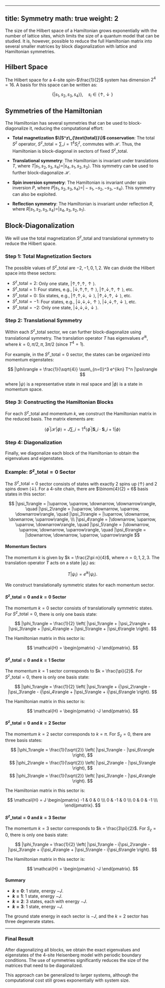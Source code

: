 
---
title: Symmetry
math: true
weight: 2
---
The size of the Hilbert space of a Hamiltonian grows exponentially with the number of lattice sites, which limits the size of a quantum model that can be studied. It is, however, possible to reduce the full Hamiltonian matrix into several smaller matrices by block diagonalization with lattice and Hamiltonian symmetries. 

## Hilbert Space

The Hilbert space for a 4-site spin-$\frac{1}{2}$ system has dimension $2^4 = 16$. A basis for this space can be written as:

$$
\{ |s_1, s_2, s_3, s_4\rangle \}, \quad s_i \in \{\uparrow, \downarrow\}
$$

## Symmetries of the Hamiltonian

The Hamiltonian has several symmetries that can be used to block-diagonalize it, reducing the computational effort:

- **Total magnetization $\(S^z\_{\text{total}}\)$ conservation**:
   The total $S^z$ operator, $S^z\_{\text{total}} = \sum\_{i=1}^4 S_i^z$, commutes with $\mathcal{H}$. Thus, the Hamiltonian is block-diagonal in sectors of fixed $S^z\_{\text{total}}$.

- **Translational symmetry**:
   The Hamiltonian is invariant under translations $T$, where $T|s_1, s_2, s_3, s_4\rangle = |s_4, s_1, s_2, s_3\rangle$. This symmetry can be used to further block-diagonalize $\mathcal{H}$.

- **Spin inversion symmetry**:
   The Hamiltonian is invariant under spin inversion $P$, where $P|s_1, s_2, s_3, s_4\rangle = |-s_1, -s_2, -s_3, -s_4\rangle$. This symmetry can also be exploited.

- **Reflection symmetry**:
   The Hamiltonian is invariant under reflection $R$, where $R|s_1, s_2, s_3, s_4\rangle = |s_4, s_3, s_2, s_1\rangle$.

## Block-Diagonalization

We will use the total magnetization $S^z\_{\text{total}}$ and translational symmetry to reduce the Hilbert space.

### Step 1: Total Magnetization Sectors

The possible values of $S^z\_{\text{total}}$ are $-2, -1, 0, 1, 2$. We can divide the Hilbert space into these sectors:

- $S^z\_{\text{total}} = 2$: Only one state, $|\uparrow, \uparrow, \uparrow, \uparrow\rangle$.
- $S^z\_{\text{total}} = 1$: Four states, e.g., $|\downarrow, \uparrow, \uparrow, \uparrow\rangle$, $|\uparrow, \downarrow, \uparrow, \uparrow\rangle$, etc.
- $S^z\_{\text{total}} = 0$: Six states, e.g., $|\uparrow, \uparrow, \downarrow, \downarrow\rangle$, $|\uparrow, \downarrow, \uparrow, \downarrow\rangle$, etc.
- $S^z\_{\text{total}} = -1$: Four states, e.g., $|\downarrow, \downarrow, \downarrow, \uparrow\rangle$, $|\downarrow, \downarrow, \uparrow, \downarrow\rangle$, etc.
- $S^z\_{\text{total}} = -2$: Only one state, $|\downarrow, \downarrow, \downarrow, \downarrow\rangle$.

### Step 2: Translational Symmetry

Within each $S^z\_{\text{total}}$ sector, we can further block-diagonalize using translational symmetry. The translation operator $T$ has eigenvalues $e^{ik}$, where $k = 0, \pi/2, \pi, 3\pi/2$ (since $T^4 = 1$).

For example, in the $S^z\_{\text{total}} = 0$ sector, the states can be organized into momentum eigenstates:

$$
|\phi\rangle = \frac{1}{\sqrt{4}} \sum\_{n=0}^3 e^{ikn} T^n |\psi\rangle
$$

where $|\psi\rangle$ is a representative state in real space and $|\phi\rangle$ is a state in momentum space.

### Step 3: Constructing the Hamiltonian Blocks

For each $S^z\_{\text{total}}$ and momentum $k$, we construct the Hamiltonian matrix in the reduced basis. The matrix elements are:

$$
\langle \phi^{\prime} | \mathcal{H} | \phi \rangle = J \sum\_{i=1}^4 \langle \phi^{\prime} | \mathbf{S}\_i \cdot \mathbf{S}\_{i+1} | \phi \rangle
$$

### Step 4: Diagonalization

Finally, we diagonalize each block of the Hamiltonian to obtain the eigenvalues and eigenstates.

### Example: $S^z\_{\text{total}} = 0$ Sector

The $S^z\_{\text{total}} = 0$ sector consists of states with exactly 2 spins up ($\uparrow$) and 2 spins down ($\downarrow$). For a 4-site chain, there are $\binom{4}{2} = 6$ basis states in this sector:

$$
|\psi_1\rangle = |\uparrow, \uparrow, \downarrow, \downarrow\rangle, \quad |\psi_2\rangle = |\uparrow, \downarrow, \uparrow, \downarrow\rangle, \quad |\psi_3\rangle = |\uparrow, \downarrow, \downarrow, \uparrow\rangle, \\\
|\psi_4\rangle = |\downarrow, \uparrow, \uparrow, \downarrow\rangle, \quad |\psi_5\rangle = |\downarrow, \uparrow, \downarrow, \uparrow\rangle, \quad |\psi_6\rangle = |\downarrow, \downarrow, \uparrow, \uparrow\rangle
$$

#### Momentum Sectors
The momentum $k$ is given by $k = \frac{2\pi n}{4}$, where $n = 0, 1, 2, 3$. The translation operator $T$ acts on a state $|\psi_i\rangle$ as:

$$
T |\psi_i\rangle = e^{ik} |\psi_i\rangle.
$$

We construct translationally symmetric states for each momentum sector.

#### $S^z\_{\text{total}} = 0$ and $k = 0$ Sector
The momentum $k = 0$ sector consists of translationally symmetric states. For $S^z\_{\text{total}} = 0$, there is only one basis state:

$$
|\phi_1\rangle = \frac{1}{2} \left( |\psi_1\rangle + |\psi_2\rangle + |\psi_3\rangle + |\psi_4\rangle + |\psi_5\rangle + |\psi_6\rangle \right).
$$

The Hamiltonian matrix in this sector is:

$$
\mathcal{H} = \begin{pmatrix}
-J
\end{pmatrix}.
$$

#### $S^z\_{\text{total}} = 0$ and $k = 1$ Sector
The momentum $k = 1$ sector corresponds to $k = \frac{\pi}{2}$. For $S^z\_{\text{total}} = 0$, there is only one basis state:

$$
|\phi_1\rangle = \frac{1}{2} \left( |\psi_1\rangle + i|\psi_2\rangle - |\psi_3\rangle - i|\psi_4\rangle + |\psi_5\rangle + i|\psi_6\rangle \right).
$$

The Hamiltonian matrix in this sector is:

$$
\mathcal{H} = \begin{pmatrix}
-J
\end{pmatrix}.
$$

#### $S^z\_{\text{total}} = 0$ and $k = 2$ Sector
The momentum $k = 2$ sector corresponds to $k = \pi$. For $S_z = 0$, there are three basis states:

$$
|\phi_1\rangle = \frac{1}{\sqrt{2}} \left( |\psi_1\rangle - |\psi_6\rangle \right),
$$
$$
|\phi_2\rangle = \frac{1}{\sqrt{2}} \left( |\psi_2\rangle - |\psi_5\rangle \right),
$$
$$
|\phi_3\rangle = \frac{1}{\sqrt{2}} \left( |\psi_3\rangle - |\psi_4\rangle \right).
$$

The Hamiltonian matrix in this sector is:

$$
\mathcal{H} = J \begin{pmatrix}
-1 & 0 & 0 \\\
0 & -1 & 0 \\\
0 & 0 & -1 \\\
\end{pmatrix}.
$$

#### $S^z\_{\text{total}} = 0$ and $k = 3$ Sector
The momentum $k = 3$ sector corresponds to $k = \frac{3\pi}{2}$. For $S_z = 0$, there is only one basis state:

$$
|\phi_1\rangle = \frac{1}{2} \left( |\psi_1\rangle - i|\psi_2\rangle - |\psi_3\rangle + i|\psi_4\rangle + |\psi_5\rangle - i|\psi_6\rangle \right).
$$

The Hamiltonian matrix in this sector is:

$$
\mathcal{H} = \begin{pmatrix}
-J
\end{pmatrix}.
$$

#### Summary
- **$k = 0$**: 1 state, energy $-J$.
- **$k = 1$**: 1 state, energy $-J$.
- **$k = 2$**: 3 states, each with energy $-J$.
- **$k = 3$**: 1 state, energy $-J$.

The ground state energy in each sector is $-J$, and the $k = 2$ sector has three degenerate states.

---



### Final Result

After diagonalizing all blocks, we obtain the exact eigenvalues and eigenstates of the 4-site Heisenberg model with periodic boundary conditions. The use of symmetries significantly reduces the size of the matrices that need to be diagonalized.

This approach can be generalized to larger systems, although the computational cost still grows exponentially with system size.
